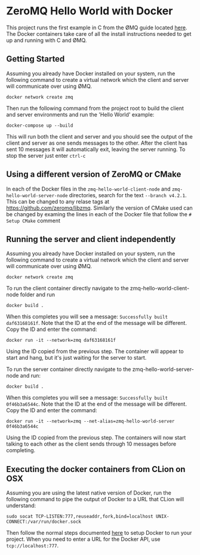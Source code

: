 # ZeroMQ Hello World with Docker

This project runs the first example in C from the ØMQ guide located [here](http://zguide.zeromq.org/page:all). The Docker containers take care of all the install instructions needed to get up and running with C and ØMQ.

## Getting Started

Assuming you already have Docker installed on your system, run the following command to create a virtual network which the client and server will communicate over using ØMQ.

```
docker network create zmq
```

Then run the following command from the project root to build the client and server environments and run the 'Hello World' example:

```
docker-compose up --build
```

This will run both the client and server and you should see the output of the client and server as one sends messages to the other. After the client has sent 10 messages it will automatically exit, leaving the server running. To stop the server just enter `ctrl-c`

## Using a different version of ZeroMQ or CMake

In each of the Docker files in the `zmq-hello-world-client-node` and `zmq-hello-world-server-node` directories, search for the text `--branch v4.2.1`. This can be changed to any relase tags at https://github.com/zeromq/libzmq. Similarly the version of CMake used can be changed by examing the lines in each of the Docker file that follow the `# Setup CMake` comment

## Running the server and client independently

Assuming you already have Docker installed on your system, run the following command to create a virtual network which the client and server will communicate over using ØMQ.

```
docker network create zmq
```

To run the client container directly navigate to the zmq-hello-world-client-node folder and run

```
docker build .
```

 When this completes you will see a message: `Successfully built daf63168161f`. Note that the ID at the end of the message will be different. Copy the ID and enter the command: 

 ```
 docker run -it --network=zmq daf63168161f
 ``` 

Using the ID copied from the previous step. The container will appear to start and hang, but it's just waiting for the server to start.

To run the server container directly navigate to the zmq-hello-world-server-node and run:

```
docker build .
```

When this completes you will see a message: `Successfully built 0f46b3a6544c`. Note that the ID at the end of the message will be different. Copy the ID and enter the command: 

```
docker run -it --network=zmq --net-alias=zmq-hello-world-server 0f46b3a6544c
```

Using the ID copied from the previous step. The containers will now start talking to each other as the client sends through 10 messages before completing.

## Executing the docker containers from CLion on OSX

Assuming you are using the latest native version of Docker, run the following command to pipe the output of Docker to a URL that CLion will understand:

`sudo socat TCP-LISTEN:777,reuseaddr,fork,bind=localhost UNIX-CONNECT:/var/run/docker.sock`

Then follow the normal steps documented [here](https://www.jetbrains.com/help/clion/2016.3/docker-integration.html) to setup Docker to run your project. When you need to enter a URL for the Docker API, use `tcp://localhost:777`.